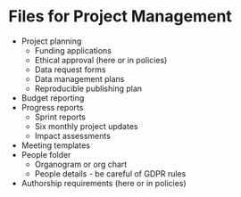 # Files for Project Management

* Project planning
  * Funding applications
  * Ethical approval (here or in policies)
  * Data request forms
  * Data management plans
  * Reproducible publishing plan
* Budget reporting
* Progress reports
  * Sprint reports
  * Six monthly project updates
  * Impact assessments
* Meeting templates
* People folder
  * Organogram or org chart
  * People details - be careful of GDPR rules 
* Authorship requirements (here or in policies)
